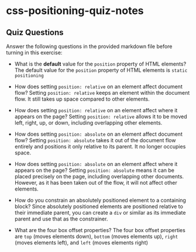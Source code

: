 # css-positioning-quiz-notes

## Quiz Questions

Answer the following questions in the provided markdown file before turning in this exercise:

- What is the **default** value for the `position` property of HTML elements?
  The default value for the `position` property of HTML elements is `static positioning`

- How does setting `position: relative` on an element affect document flow?
  Setting `position: relative` keeps an element within the document flow. It still takes up space compared to other elements.

- How does setting `position: relative` on an element affect where it appears on the page?
  Setting `position: relative` allows it to be moved left, right, up, or down, including overlapping other elements.

- How does setting `position: absolute` on an element affect document flow?
  Setting `position: absolute` takes it out of the document flow entirely and positions it only relative to its parent. It no longer occupies space.

- How does setting `position: absolute` on an element affect where it appears on the page?
  Setting `position: absolute` means it can be placed precisely on the page, including overlapping other documents. However, as it has been taken out of the flow, it will not affect other elements.

- How do you constrain an absolutely positioned element to a containing block?
  Since absolutely positioned elements are positioned relative to their immediate parent, you can create a `div` or similar as its immediate parent and use that as the constrainer.

- What are the four box offset properties?
  The four box offset properties are `top` (moves elements down), `bottom` (moves elements up), `right` (moves elements left), and `left` (moves elements right)
